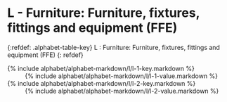 <div data-role="collapsible" data-inset="false" markdown="1">
 <h1 class="cart-collapsible-div">L - Furniture: Furniture, fixtures, fittings and equipment (FFE)</h1>

{:refdef: .alphabet-table-key}
L
: Furniture: Furniture, fixtures, fittings and equipment (FFE)
{: refdef}


<dt markdown='block' >
{% include alphabet/alphabet-markdown/l/l-1-key.markdown %}
</dt>
<dd markdown='1'>
{% include alphabet/alphabet-markdown/l/l-1-value.markdown %}
</dd>

<dt markdown='block' >
{% include alphabet/alphabet-markdown/l/l-2-key.markdown %}
</dt>
<dd markdown='1'>
{% include alphabet/alphabet-markdown/l/l-2-value.markdown %}
</dd>

 </div>
